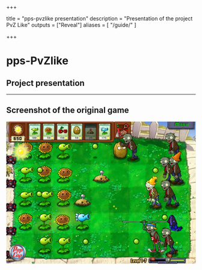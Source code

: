  +++

title = "pps-pvzlike presentation"
description = "Presentation of the project PvZ Like"
outputs = ["Reveal"]
aliases = [
    "/guide/"
]

+++

# pps-PvZlike
## Project presentation

---

## Screenshot of the original game

![screen](https://github.com/PaoloPenazzi/pps-pvzlike-presentation/blob/master/assets/pvz.png)
